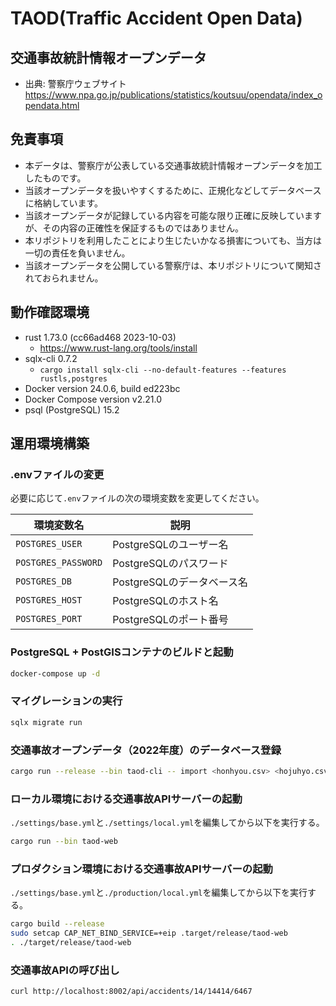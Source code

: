 # TAOD(Traffic Accident Open Data)

## 交通事故統計情報オープンデータ

* 出典: 警察庁ウェブサイト<https://www.npa.go.jp/publications/statistics/koutsuu/opendata/index_opendata.html>

## 免責事項

* 本データは、警察庁が公表している交通事故統計情報オープンデータを加工したものです。
* 当該オープンデータを扱いやすくするために、正規化などしてデータベースに格納しています。
* 当該オープンデータが記録している内容を可能な限り正確に反映していますが、その内容の正確性を保証するものではありません。
* 本リポジトリを利用したことにより生じたいかなる損害についても、当方は一切の責任を負いません。
* 当該オープンデータを公開している警察庁は、本リポジトリについて関知されておられません。

## 動作確認環境

* rust 1.73.0 (cc66ad468 2023-10-03)
  * <https://www.rust-lang.org/tools/install>
* sqlx-cli 0.7.2
  * `cargo install sqlx-cli --no-default-features --features rustls,postgres`
* Docker version 24.0.6, build ed223bc
* Docker Compose version v2.21.0
* psql (PostgreSQL) 15.2

## 運用環境構築

### .envファイルの変更

必要に応じて`.env`ファイルの次の環境変数を変更してください。

| 環境変数名 | 説明 |
| --- | --- |
| `POSTGRES_USER` | PostgreSQLのユーザー名 |
| `POSTGRES_PASSWORD` | PostgreSQLのパスワード |
| `POSTGRES_DB` | PostgreSQLのデータベース名 |
| `POSTGRES_HOST` | PostgreSQLのホスト名 |
| `POSTGRES_PORT` | PostgreSQLのポート番号 |

### PostgreSQL + PostGISコンテナのビルドと起動

```sh
docker-compose up -d
```

### マイグレーションの実行

```sh
sqlx migrate run
```

### 交通事故オープンデータ（2022年度）のデータベース登録

```sh
cargo run --release --bin taod-cli -- import <honhyou.csv> <hojuhyo.csv>
```

### ローカル環境における交通事故APIサーバーの起動

`./settings/base.yml`と`./settings/local.yml`を編集してから以下を実行する。

```sh
cargo run --bin taod-web
```

### プロダクション環境における交通事故APIサーバーの起動

`./settings/base.yml`と`./production/local.yml`を編集してから以下を実行する。

```sh
cargo build --release
sudo setcap CAP_NET_BIND_SERVICE=+eip .target/release/taod-web
. ./target/release/taod-web
```

### 交通事故APIの呼び出し

```sh
curl http://localhost:8002/api/accidents/14/14414/6467
```
